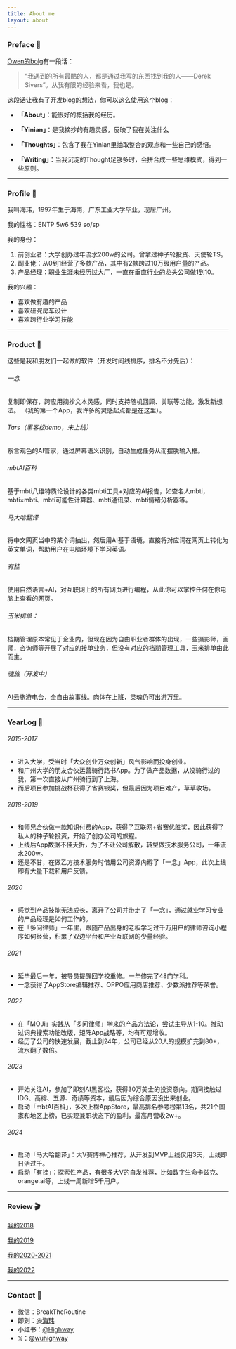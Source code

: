 ```yaml
---
title: About me
layout: about
---
```

### Preface 🙌

[Owen的bolg](https://www.owenyoung.com/about/)有一段话：
>“我遇到的所有最酷的人，都是通过我写的东西找到我的人——Derek Sivers”。从我有限的经验来看，我也是。

这段话让我有了开发blog的想法，你可以这么使用这个blog：

- **「About」**：能很好的概括我的经历。

- **「Yinian」**：是我摘抄的有趣灵感，反映了我在关注什么

- **「Thoughts」**：包含了我在Yinian里抽取整合的观点和一些自己的感悟。

- **「Writing」**：当我沉淀的Thought足够多时，会拼合成一些思维模式，得到一些原则。

---
### Profile 🐒
我叫海玮，1997年生于海南，广东工业大学毕业，现居广州。

我的性格：ENTP 5w6 539 so/sp

我的身份：

1. 前创业者：大学创办过年流水200w的公司。曾拿过种子轮投资、天使轮TS。
2. 副业佬：从0到1经营了多款产品，其中有2款跨过10万级用户量的产品。
3. 产品经理：职业生涯未经历过大厂，一直在垂直行业的龙头公司做1到10。

我的兴趣：

- 喜欢做有趣的产品
- 喜欢研究房车设计
- 喜欢跨行业学习技能

---
### Product 📱

这些是我和朋友们一起做的软件（开发时间线排序，排名不分先后）：
###### 一念
复制即保存，跨应用摘抄文本灵感，同时支持随机回顾、关联等功能，激发新想法。
（我的第一个App，我许多的灵感起点都是在这里）。

###### Tars（黑客松demo，未上线）
察言观色的AI管家，通过屏幕语义识别，自动生成任务从而摆脱输入框。

###### mbtAI百科
基于mbti八维特质论设计的各类mbti工具+对应的AI报告，如查名人mbti，mbti×mbti、mbti可能性计算器、mbti通讯录、mbti情绪分析器等。

###### 马大哈翻译
将中文网页当中的某个词抽出，然后用AI基于语境，直接将对应词在网页上转化为英文单词，帮助用户在电脑环境下学习英语。

###### 有挂
使用自然语言+AI，对互联网上的所有网页进行编程，从此你可以掌控任何在你电脑上查看的网页。

###### 玉米排单：
档期管理原本常见于企业内，但现在因为自由职业者群体的出现，一些摄影师，画师，咨询师等开展了对应的接单业务，但没有对应的档期管理工具，玉米排单由此而生。

###### 魂旅（开发中）
AI云旅游电台，全自由故事线。肉体在上班，灵魂仍可出游万里。

---
### YearLog 🚦
###### 2015-2017

- 进入大学，受当时「大众创业万众创新」风气影响而投身创业。
- 和广州大学的朋友合伙运营骑行路书App。为了做产品数据，从没骑行过的我，第一次直接从广州骑行到了上海。
- 而后项目参加挑战杯获得了省赛银奖，但最后因为项目难产，草草收场。

###### 2018-2019

- 和师兄合伙做一款知识付费的App，获得了互联网+省赛优胜奖，因此获得了私人的种子轮投资，开始了创办公司的旅程。
- 上线后App数据不佳夭折，为了不让公司解散，转型做技术服务公司，一年流水200w。
- 还是不甘，在做乙方技术服务时借用公司资源内孵了「一念」App，此次上线即有大量下载和用户反馈。

###### 2020

- 感觉到产品技能无法成长，离开了公司并带走了「一念」，通过就业学习专业的产品经理是如何工作的。
- 在「多问律师」一年里，跟随产品出身的老板学习过千万用户的律师咨询小程序如何经营，积累了双边平台和产业互联网的少量经验。

###### 2021

- 延毕最后一年，被导员提醒回学校重修。一年修完了48门学科。
- 一念获得了AppStore编辑推荐、OPPO应用商店推荐、少数派推荐等荣誉。

###### 2022

- 在「MOJi」实践从「多问律师」学来的产品方法论，尝试主导从1-10。推动过词典搜索功能改版，矩阵App战略等，均有可观增收。
- 经历了公司的快速发展，截止到24年，公司已经从20人的规模扩充到80+，流水翻了数倍。

###### 2023

- 开始关注AI，参加了即刻AI黑客松，获得30万美金的投资意向。期间接触过IDG、高榕、五源、奇绩等资本，最后因为综合原因没出来创业。
- 启动「mbtAI百科」，多次上榜AppStore，最高排名参考榜第13名，共21个国家和地区上榜，已实现兼职状态下的盈利，最高月营收2w+。

###### 2024

- 启动「马大哈翻译」：大V赛博禅心推荐，从开发到MVP上线仅用3天，上线即日活过千。
- 启动「有挂」：探索性产品，有很多大V的自发推荐，比如数字生命卡兹克、orange.ai等，上线一周新增5千用户。

---
### Review 🎬
[我的2018](https://mp.weixin.qq.com/s/0wKVzT01uRjLUeDw6nAUAA)

[我的2019](https://mp.weixin.qq.com/s/mxn-IQ33kDUWvd4wc17EKA)

[我的2020-2021](https://mp.weixin.qq.com/s/00VaCr6SfIJ26NEseh8UcA)

[我的2022](https://mp.weixin.qq.com/s/1KkwoQJJpRQQu-WGT6xnqg)

---
### Contact 💬
- 微信：BreakTheRoutine
- 即刻：[@海玮](https://web.okjike.com/u/DF5558CA-D2B1-426A-868B-1756DAFEEEAE)
- 小红书：[@Highway](https://www.xiaohongshu.com/user/profile/65bc4445000000000d01d052?xsec_token=YBegU6aFZuk0yhlZBY2eeCvjpklMSl3Vdpm5P6medbuNM=&xsec_source=app_share&xhsshare=CopyLink&appuid=5d412db900000000120337ca&apptime=1734513348&share_id=99c597a2fc8e49278f6cca95aa3dda9c)
- 𝕏：[@wuhighway](https://twitter.com/wuhighway)